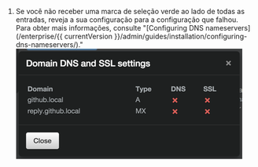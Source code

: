 1. Se você não receber uma marca de seleção verde ao lado de todas as entradas, reveja a sua configuração para a configuração que falhou. Para obter mais informações, consulte "[Configuring DNS nameservers](/enterprise/{{ currentVersion }}/admin/guides/installation/configuring-dns-nameservers/)." ![Tabela mostrando o status de configurações DNS e SSL](/assets/images/enterprise/management-console/domain-dns-ssl-settings-check.png)

